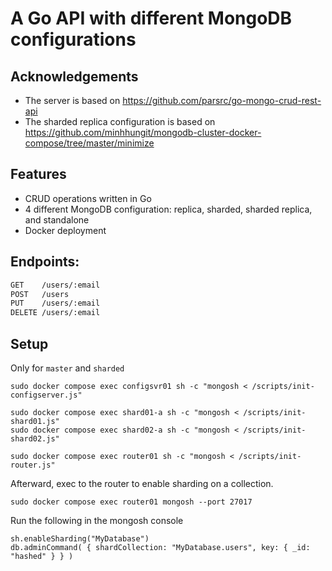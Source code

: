 # A Go API with different MongoDB configurations

## Acknowledgements
- The server is based on https://github.com/parsrc/go-mongo-crud-rest-api
- The sharded replica configuration is based on https://github.com/minhhungit/mongodb-cluster-docker-compose/tree/master/minimize

## Features
- CRUD operations written in Go
- 4 different MongoDB configuration: replica, sharded, sharded replica, and standalone
- Docker deployment 

## Endpoints:
```sh
GET    /users/:email
POST   /users
PUT    /users/:email
DELETE /users/:email
```

## Setup
Only for `master` and `sharded`

```
sudo docker compose exec configsvr01 sh -c "mongosh < /scripts/init-configserver.js"

sudo docker compose exec shard01-a sh -c "mongosh < /scripts/init-shard01.js"
sudo docker compose exec shard02-a sh -c "mongosh < /scripts/init-shard02.js"

sudo docker compose exec router01 sh -c "mongosh < /scripts/init-router.js"
```

Afterward, exec to the router to enable sharding on a collection.

```
sudo docker compose exec router01 mongosh --port 27017
```

Run the following in the mongosh console

```
sh.enableSharding("MyDatabase")
db.adminCommand( { shardCollection: "MyDatabase.users", key: { _id: "hashed" } } )
```
